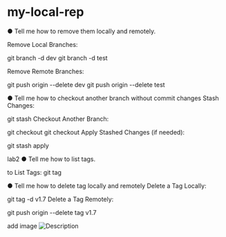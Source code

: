 # my-local-rep
● Tell me how to remove them locally and remotely.

Remove Local Branches:


git branch -d dev
git branch -d test


Remove Remote Branches:

git push origin --delete dev
git push origin --delete test


● Tell me how to checkout another branch without commit
changes Stash Changes:

git stash
Checkout Another Branch:

git checkout <dev>
git checkout <test>
Apply Stashed Changes (if needed):

git stash apply





lab2
● Tell me how to list tags.

to List Tags:
git tag



● Tell me how to delete tag locally and remotely
Delete a Tag Locally:

git tag -d v1.7
Delete a Tag Remotely:

git push origin --delete tag v1.7



add image 
<img src="images/images(1).jpg" alt="Description">
